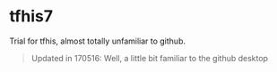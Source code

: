 # tfhis7
Trial for tfhis, almost totally unfamiliar to github.
> Updated in 170516: Well, a little bit familiar to the github desktop
